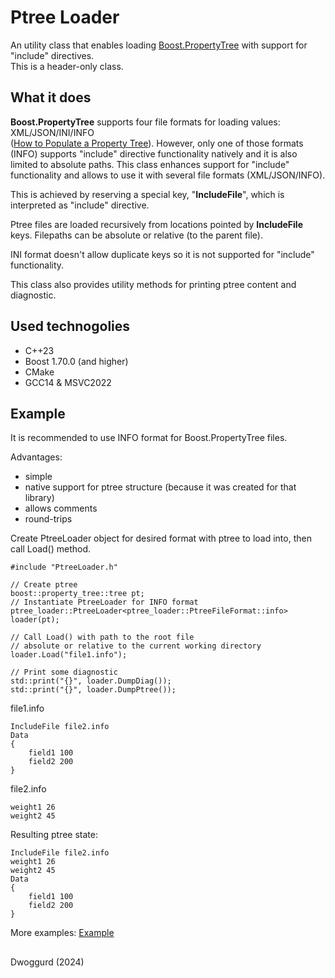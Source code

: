 # Ptree Loader
An utility class that enables loading [Boost.PropertyTree](https://www.boost.org/doc/libs/1_85_0/doc/html/property_tree.html) with support for "include" directives.  
This is a header-only class.

## What it does
__Boost.PropertyTree__ supports four file formats for loading values: XML/JSON/INI/INFO  
([How to Populate a Property Tree](https://www.boost.org/doc/libs/1_85_0/doc/html/property_tree/parsers.html)).
However, only one of those formats (INFO) supports "include" directive functionality natively and it is also limited to absolute paths.
This class enhances support for "include" functionality and allows to use it with several file formats (XML/JSON/INFO).

This is achieved by reserving a special key, "__IncludeFile__", which is interpreted as "include" directive.

Ptree files are loaded recursively from locations pointed by __IncludeFile__ keys.
Filepaths can be absolute or relative (to the parent file).

INI format doesn't allow duplicate keys so it is not supported for "include" functionality.

This class also provides utility methods for printing ptree content and diagnostic.


## Used technogolies
- C++23
- Boost 1.70.0 (and higher)
- CMake
- GCC14 & MSVC2022

## Example
It is recommended to use INFO format for Boost.PropertyTree files.

Advantages:
- simple
- native support for ptree structure (because it was created for that library)
- allows comments
- round-trips

Create PtreeLoader object for desired format with ptree to load into, then call Load() method.
```
#include "PtreeLoader.h"

// Create ptree
boost::property_tree::tree pt;
// Instantiate PtreeLoader for INFO format
ptree_loader::PtreeLoader<ptree_loader::PtreeFileFormat::info> loader(pt);

// Call Load() with path to the root file
// absolute or relative to the current working directory
loader.Load("file1.info");

// Print some diagnostic
std::print("{}", loader.DumpDiag());
std::print("{}", loader.DumpPtree());
```

file1.info
```
IncludeFile file2.info
Data
{
    field1 100
    field2 200
}
```
file2.info
```
weight1 26
weight2 45
```
Resulting ptree state:
```
IncludeFile file2.info
weight1 26
weight2 45
Data
{
    field1 100
    field2 200
}
```

More examples: [Example](Ptree%20Loader/Example)

##
Dwoggurd (2024)
